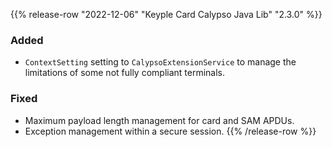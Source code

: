 {{% release-row "2022-12-06" "Keyple Card Calypso Java Lib" "2.3.0" %}} 
### Added
- `ContextSetting` setting to `CalypsoExtensionService` to manage the limitations of some not fully compliant terminals.
### Fixed
- Maximum payload length management for card and SAM APDUs.
- Exception management within a secure session.
{{% /release-row %}}
